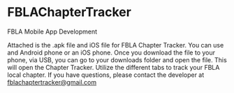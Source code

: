 # FBLAChapterTracker
FBLA Mobile App Development


Attached is the .apk file and iOS file for FBLA Chapter Tracker.
You can use and Android phone or an iOS phone.
Once you download the file to your phone, via USB, you can go to your downloads folder and open the file.
This will open the Chapter Tracker. Utilize the different tabs to track your FBLA local chapter.
If you have questions, please contact the developer at fblachaptertracker@gmail.com
